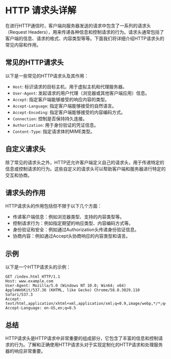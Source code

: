# HTTP 请求头详解

在进行HTTP通信时，客户端向服务器发送的请求中包含了一系列的请求头（Request Headers），用来传递各种信息和控制请求的行为。请求头通常包括了客户端的信息、请求的格式、内容类型等等。下面我们将详细介绍HTTP请求头的常见内容和作用。

## 常见的HTTP请求头

以下是一些常见的HTTP请求头及其作用：

- `Host`: 标识请求的目标主机，用于虚拟主机和代理服务器。
- `User-Agent`: 发起请求的用户代理（浏览器或其他客户端应用）信息。
- `Accept`: 指定客户端能够接受的响应内容的类型。
- `Accept-Language`: 指定客户端能够接受的自然语言。
- `Accept-Encoding`: 指定客户端能够接受的内容编码方式。
- `Connection`: 控制是否保持持久连接。
- `Authorization`: 用于身份验证的凭证信息。
- `Content-Type`: 指定请求体的MIME类型。

## 自定义请求头

除了常见的请求头之外，HTTP还允许客户端定义自己的请求头，用于传递特定的信息或控制请求的行为。这些自定义的请求头可以帮助客户端和服务器进行特定的交互和协商。

## 请求头的作用

HTTP请求头的作用包括但不限于以下几个方面：

- 传递客户端信息：例如浏览器类型、支持的内容类型等。
- 控制请求行为：例如指定期望的响应类型、内容编码方式等。
- 身份验证和安全：例如通过Authorization头传递身份验证信息。
- 协商内容：例如通过Accept头协商响应的内容类型和语言。

## 示例

以下是一个HTTP请求头的示例：

```
GET /index.html HTTP/1.1
Host: www.example.com
User-Agent: Mozilla/5.0 (Windows NT 10.0; Win64; x64) AppleWebKit/537.36 (KHTML, like Gecko) Chrome/58.0.3029.110 Safari/537.3
Accept: text/html,application/xhtml+xml,application/xml;q=0.9,image/webp,*/*;q=0.8
Accept-Language: en-US,en;q=0.5
```

## 总结

HTTP请求头是HTTP请求中非常重要的组成部分，它包含了丰富的信息和控制请求的行为。了解和正确使用HTTP请求头对于实现定制化的HTTP请求和处理服务器的响应非常重要。
